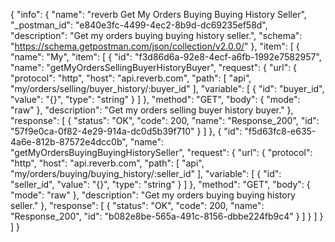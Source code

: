 {
  "info": {
    "name": "reverb Get My Orders Buying Buying History Seller",
    "_postman_id": "e840e3fc-4499-4ec2-8b9d-dc69235ef58d",
    "description": "Get my orders buying buying history seller.",
    "schema": "https://schema.getpostman.com/json/collection/v2.0.0/"
  },
  "item": [
    {
      "name": "My",
      "item": [
        {
          "id": "f3d86d6a-92e8-4ecf-a6fb-1992e7582957",
          "name": "getMyOrdersSellingBuyerHistoryBuyer",
          "request": {
            "url": {
              "protocol": "http",
              "host": "api.reverb.com",
              "path": [
                "api",
                "my/orders/selling/buyer_history/:buyer_id"
              ],
              "variable": [
                {
                  "id": "buyer_id",
                  "value": "{}",
                  "type": "string"
                }
              ]
            },
            "method": "GET",
            "body": {
              "mode": "raw"
            },
            "description": "Get my orders selling buyer history buyer."
          },
          "response": [
            {
              "status": "OK",
              "code": 200,
              "name": "Response_200",
              "id": "57f9e0ca-0f82-4e29-914a-dc0d5b39f710"
            }
          ]
        },
        {
          "id": "f5d63fc8-e635-4a6e-812b-87572e4dcc0b",
          "name": "getMyOrdersBuyingBuyingHistorySeller",
          "request": {
            "url": {
              "protocol": "http",
              "host": "api.reverb.com",
              "path": [
                "api",
                "my/orders/buying/buying_history/:seller_id"
              ],
              "variable": [
                {
                  "id": "seller_id",
                  "value": "{}",
                  "type": "string"
                }
              ]
            },
            "method": "GET",
            "body": {
              "mode": "raw"
            },
            "description": "Get my orders buying buying history seller."
          },
          "response": [
            {
              "status": "OK",
              "code": 200,
              "name": "Response_200",
              "id": "b082e8be-565a-491c-8156-dbbe224fb9c4"
            }
          ]
        }
      ]
    }
  ]
}